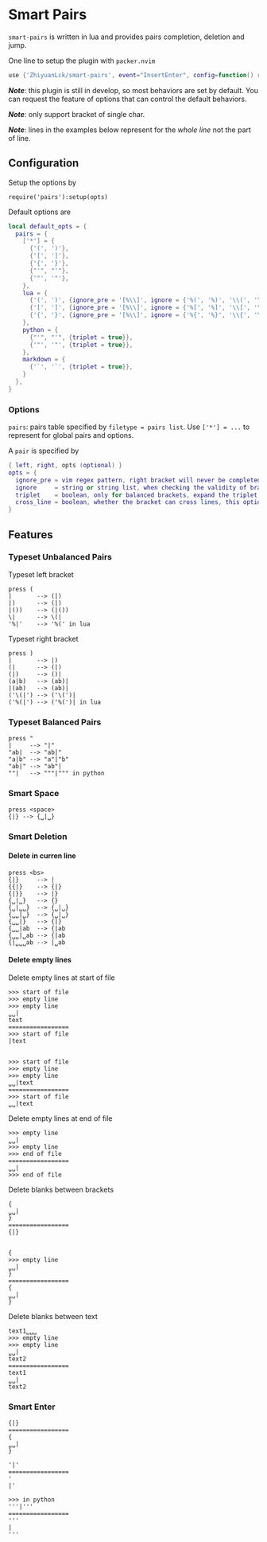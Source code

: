 # Smart Pairs

`smart-pairs` is written in lua and provides pairs completion, deletion and jump.

One line to setup the plugin with `packer.nvim`

```lua
use {'ZhiyuanLck/smart-pairs', event="InsertEnter", config=function() require('pairs'):setup() end}
```

***Note***: this plugin is still in develop, so most behaviors are set by default. You can request the feature of
options that can control the default behaviors.

***Note***: only support bracket of single char.

***Note***: lines in the examples below represent for the *whole line* not the part of line.

## Configuration

Setup the options by

```
require('pairs'):setup(opts)
```

Default options are

```lua
local default_opts = {
  pairs = {
    ['*'] = {
      {'(', ')'},
      {'[', ']'},
      {'{', '}'},
      {"'", "'"},
      {'"', '"'},
    },
    lua = {
      {'(', ')', {ignore_pre = '[%\\]', ignore = {'%(', '%)', '\\(', '\\)'}}},
      {'[', ']', {ignore_pre = '[%\\]', ignore = {'%[', '%]', '\\[', '\\]'}}},
      {'{', '}', {ignore_pre = '[%\\]', ignore = {'%{', '%}', '\\{', '\\}'}}},
    },
    python = {
      {"'", "'", {triplet = true}},
      {'"', '"', {triplet = true}},
    },
    markdown = {
      {'`', '`', {triplet = true}},
    }
  },
}
```

### Options

`pairs`: pairs table specified by `filetype = pairs list`. Use `['*'] = ...` to represent for global pairs and options.

A `pair` is specified by

```lua
{ left, right, opts (optional) }
opts = {
  ignore_pre = vim regex pattern, right bracket will never be completed when left bracket is typeset after the pattern, default '\\'
  ignore     = string or string list, when checking the validity of brackets, these strings will be ignored, default escaped pairs
  triplet    = boolean, only for balanced brackets, expand the triplet brackets, default true
  cross_line = boolean, whether the bracket can cross lines, this option only has effect on enter action
}
```

## Features

### Typeset Unbalanced Pairs

Typeset left bracket

```
press (
|       --> (|)
|)      --> (|)
|())    --> (|())
\|      --> \(|
'%|'    --> '%(' in lua
```

Typeset right bracket

```
press )
|       --> |)
(|      --> (|)
(|)     --> ()|
(a|b)   --> (ab)|
|(ab)   --> (ab)|
('\(|') --> ('\(')|
('%(|') --> ('%(')| in lua
```

### Typeset Balanced Pairs

```
press "
|     --> "|"
"ab|  --> "ab|"
"a|b" --> "a"|"b"
"ab|" --> "ab"|
""|   --> """|""" in python
```

### Smart Space

```
press <space>
{|} --> {␣|␣}
```

### Smart Deletion

#### Delete in curren line

```
press <bs>
{|}     --> |
{{|}    --> {|}
{|}}    --> |}
{␣|␣}   --> {}
{␣|␣␣}  --> {␣|␣}
{␣␣|␣}  --> {␣|␣}
{␣␣|}   --> {|}
{␣␣|ab  --> {|ab
{␣␣|␣ab --> {|ab
{|␣␣␣ab --> |␣ab
```

#### Delete empty lines

Delete empty lines at start of file

```
>>> start of file
>>> empty line
>>> empty line
␣␣|
text
=================
>>> start of file
|text


>>> start of file
>>> empty line
>>> empty line
␣␣|text
=================
>>> start of file
␣␣|text
```

Delete empty lines at end of file
```
>>> empty line
␣␣|
>>> empty line
>>> end of file
=================
␣␣|
>>> end of file
```

Delete blanks between brackets

```
{
␣␣|
}
=================
{|}


{
>>> empty line
␣␣|
}
=================
{
␣␣|
}
```

Delete blanks between text

```
text1␣␣␣
>>> empty line
>>> empty line
␣␣|
text2
=================
text1
␣␣|
text2
```

### Smart Enter

```
{|}
=================
{
␣␣|
}

'|'
=================
'
|'

>>> in python
'''|'''
=================
'''
|
'''
```
